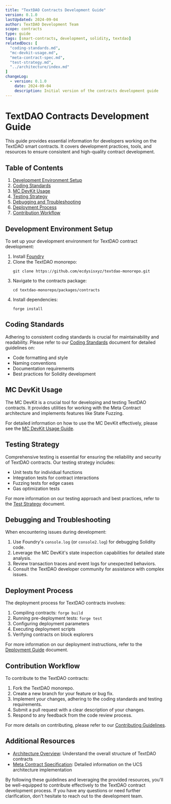 ```yaml
---
title: "TextDAO Contracts Development Guide"
version: 0.1.0
lastUpdated: 2024-09-04
author: TextDAO Development Team
scope: contracts
type: guide
tags: [smart-contracts, development, solidity, textdao]
relatedDocs: [
  "coding-standards.md",
  "mc-devkit-usage.md",
  "meta-contract-spec.md",
  "test-strategy.md",
  "../architecture/index.md"
]
changeLog:
  - version: 0.1.0
    date: 2024-09-04
    description: Initial version of the contracts development guide
---
```


# TextDAO Contracts Development Guide

This guide provides essential information for developers working on the TextDAO smart contracts. It covers development practices, tools, and resources to ensure consistent and high-quality contract development.

## Table of Contents

1. [Development Environment Setup](#development-environment-setup)
2. [Coding Standards](#coding-standards)
3. [MC DevKit Usage](#mc-devkit-usage)
4. [Testing Strategy](#testing-strategy)
5. [Debugging and Troubleshooting](#debugging-and-troubleshooting)
6. [Deployment Process](#deployment-process)
7. [Contribution Workflow](#contribution-workflow)

## Development Environment Setup

To set up your development environment for TextDAO contract development:

1. Install [Foundry](https://book.getfoundry.sh/)
2. Clone the TextDAO monorepo:
   ```
   git clone https://github.com/ecdysisxyz/textdao-monorepo.git
   ```
3. Navigate to the contracts package:
   ```
   cd textdao-monorepo/packages/contracts
   ```
4. Install dependencies:
   ```
   forge install
   ```

## Coding Standards

Adhering to consistent coding standards is crucial for maintainability and readability. Please refer to our [Coding Standards](coding-standards.md) document for detailed guidelines on:

- Code formatting and style
- Naming conventions
- Documentation requirements
- Best practices for Solidity development

## MC DevKit Usage

The MC DevKit is a crucial tool for developing and testing TextDAO contracts. It provides utilities for working with the Meta Contract architecture and implements features like State Fuzzing.

For detailed information on how to use the MC DevKit effectively, please see the [MC DevKit Usage Guide](mc-devkit-usage.md).

## Testing Strategy

Comprehensive testing is essential for ensuring the reliability and security of TextDAO contracts. Our testing strategy includes:

- Unit tests for individual functions
- Integration tests for contract interactions
- Fuzzing tests for edge cases
- Gas optimization tests

For more information on our testing approach and best practices, refer to the [Test Strategy](test-strategy.md) document.

## Debugging and Troubleshooting

When encountering issues during development:

1. Use Foundry's `console.log` (or `console2.log`) for debugging Solidity code.
2. Leverage the MC DevKit's state inspection capabilities for detailed state analysis.
3. Review transaction traces and event logs for unexpected behaviors.
4. Consult the TextDAO developer community for assistance with complex issues.

## Deployment Process

The deployment process for TextDAO contracts involves:

1. Compiling contracts: `forge build`
2. Running pre-deployment tests: `forge test`
3. Configuring deployment parameters
4. Executing deployment scripts
5. Verifying contracts on block explorers

For more information on our deployment instructions, refer to the [Deployment Guide](deployment-guide.md) document.

## Contribution Workflow

To contribute to the TextDAO contracts:

1. Fork the TextDAO monorepo.
2. Create a new branch for your feature or bug fix.
3. Implement your changes, adhering to the coding standards and testing requirements.
4. Submit a pull request with a clear description of your changes.
5. Respond to any feedback from the code review process.

For more details on contributing, please refer to our [Contributing Guidelines](../../../../CONTRIBUTING.md).

## Additional Resources

- [Architecture Overview](../architecture/index.md): Understand the overall structure of TextDAO contracts
- [Meta Contract Specification](meta-contract-spec.md): Detailed information on the UCS architecture implementation

By following these guidelines and leveraging the provided resources, you'll be well-equipped to contribute effectively to the TextDAO contract development process. If you have any questions or need further clarification, don't hesitate to reach out to the development team.
